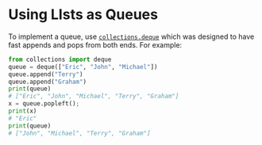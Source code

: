 # Using LIsts as Queues

To implement a queue, use [`collections.deque`](https://docs.python.org/3/library/collections.html#collections.deque) which was designed to have fast appends and pops from both ends. For example:

```python
from collections import deque
queue = deque(["Eric", "John", "Michael"])
queue.append("Terry")
queue.append("Graham")
print(queue)
# ["Eric", "John", "Michael", "Terry", "Graham"]
x = queue.popleft();
print(x)
# "Eric"
print(queue)
# ["John", "Michael", "Terry", "Graham"]
```


